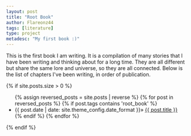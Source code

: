 ```yaml
---
layout: post
title: "Root Book"
author: Flareonz44
tags: [literature]
type: project
metadesc: "My first book :)"
---
```


This is the first book I am writing. It is a compilation of many stories that I have been writing and thinking about for a long time. They are all different but share the same lore and universe, so they are all connected.
Below is the list of chapters I've been writing, in order of publication.

{% if site.posts.size > 0 %}
  <ul>
    {% assign reversed_posts = site.posts | reverse %}
    {% for post in reversed_posts %}
      {% if post.tags contains 'root_book' %}
      <li class="post-list-item">
        <span class="home-date">
          {{ post.date | date: site.theme_config.date_format }}»
        </span>
        <a href="{{ post.url | relative_url }}">{{ post.title }}</a>
      </li>
      {% endif %}
    {% endfor %}
  </ul>
{% endif %}